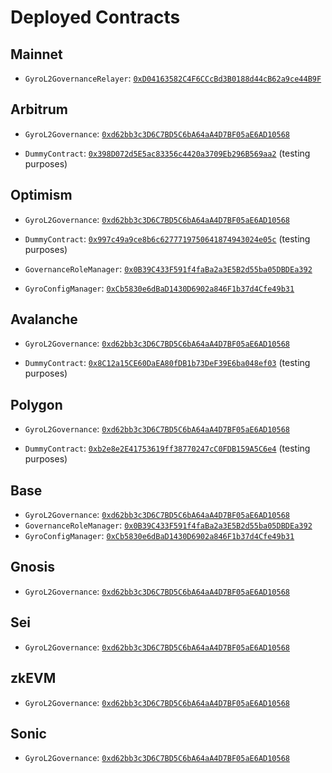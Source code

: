 # Deployed Contracts

## Mainnet

* `GyroL2GovernanceRelayer`: [`0xD04163582C4F6CCcBd3B0188d44cB62a9ce44B9F`](https://etherscan.io/address/0xD04163582C4F6CCcBd3B0188d44cB62a9ce44B9F)


## Arbitrum

* `GyroL2Governance`: [`0xd62bb3c3D6C7BD5C6bA64aA4D7BF05aE6AD10568`](https://arbiscan.io/address/0xd62bb3c3D6C7BD5C6bA64aA4D7BF05aE6AD10568)

* `DummyContract`: [`0x398D072d5E5ac83356c4420a3709Eb296B569aa2`](https://arbiscan.io/address/0x398D072d5E5ac83356c4420a3709Eb296B569aa2) (testing purposes)

## Optimism

* `GyroL2Governance`: [`0xd62bb3c3D6C7BD5C6bA64aA4D7BF05aE6AD10568`](https://optimistic.etherscan.io/address/0xd62bb3c3D6C7BD5C6bA64aA4D7BF05aE6AD10568)

* `DummyContract`: [`0x997c49a9ce8b6c6277719750641874943024e05c`](https://optimistic.etherscan.io/address/0x997c49a9ce8b6c6277719750641874943024e05c) (testing purposes)

* `GovernanceRoleManager`: [`0x0B39C433F591f4faBa2a3E5B2d55ba05DBDEa392`](https://optimistic.etherscan.io/address/0x0B39C433F591f4faBa2a3E5B2d55ba05DBDEa392)
* `GyroConfigManager`: [`0xCb5830e6dBaD1430D6902a846F1b37d4Cfe49b31`](https://optimistic.etherscan.io/address/0xCb5830e6dBaD1430D6902a846F1b37d4Cfe49b31#readContract)

## Avalanche

* `GyroL2Governance`: [`0xd62bb3c3D6C7BD5C6bA64aA4D7BF05aE6AD10568`](https://snowtrace.io/address/0xd62bb3c3D6C7BD5C6bA64aA4D7BF05aE6AD10568)

* `DummyContract`: [`0x8C12a15CE60DaEA80fDB1b73DeF39E6ba048ef03`](https://snowtrace.io/address/0x8C12a15CE60DaEA80fDB1b73DeF39E6ba048ef03) (testing purposes)

## Polygon

* `GyroL2Governance`: [`0xd62bb3c3D6C7BD5C6bA64aA4D7BF05aE6AD10568`](https://polygonscan.com/address/0xd62bb3c3D6C7BD5C6bA64aA4D7BF05aE6AD10568)

* `DummyContract`: [`0xb2e8e2E41753619ff38770247cC0FDB159A5C6e4`](https://polygonscan.com/address/0xb2e8e2E41753619ff38770247cC0FDB159A5C6e4) (testing purposes)

## Base

* `GyroL2Governance`: [`0xd62bb3c3D6C7BD5C6bA64aA4D7BF05aE6AD10568`](https://basescan.org/address/0xd62bb3c3D6C7BD5C6bA64aA4D7BF05aE6AD10568)
* `GovernanceRoleManager`: [`0x0B39C433F591f4faBa2a3E5B2d55ba05DBDEa392`](https://basescan.org/address/0x0B39C433F591f4faBa2a3E5B2d55ba05DBDEa392)
* `GyroConfigManager`: [`0xCb5830e6dBaD1430D6902a846F1b37d4Cfe49b31`](https://basescan.org/address/0xcb5830e6dbad1430d6902a846f1b37d4cfe49b31)

## Gnosis

* `GyroL2Governance`: [`0xd62bb3c3D6C7BD5C6bA64aA4D7BF05aE6AD10568`](https://gnosisscan.io/address/0xd62bb3c3D6C7BD5C6bA64aA4D7BF05aE6AD10568)

## Sei

* `GyroL2Governance`: [`0xd62bb3c3D6C7BD5C6bA64aA4D7BF05aE6AD10568`](https://seitrace.com/address/0xd62bb3c3D6C7BD5C6bA64aA4D7BF05aE6AD10568)

## zkEVM

* `GyroL2Governance`: [`0xd62bb3c3D6C7BD5C6bA64aA4D7BF05aE6AD10568`](https://zkevm.polygonscan.com/address/0xd62bb3c3D6C7BD5C6bA64aA4D7BF05aE6AD10568)

## Sonic

* `GyroL2Governance`: [`0xd62bb3c3D6C7BD5C6bA64aA4D7BF05aE6AD10568`](https://sonicscan.org/address/0xd62bb3c3D6C7BD5C6bA64aA4D7BF05aE6AD10568)

